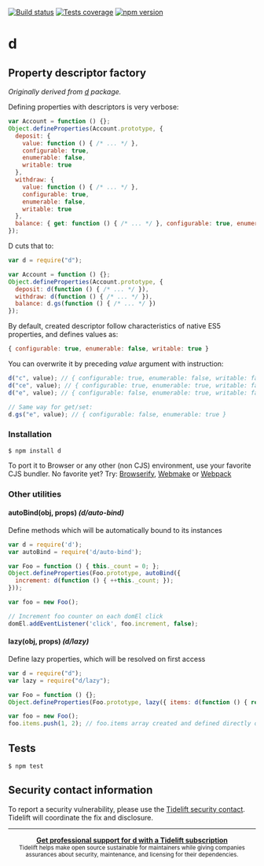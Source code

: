 [![Build status][build-image]][build-url]
[![Tests coverage][cov-image]][cov-url]
[![npm version][npm-image]][npm-url]

# d

## Property descriptor factory

_Originally derived from [d](https://github.com/medikoo/d) package._

Defining properties with descriptors is very verbose:

```javascript
var Account = function () {};
Object.defineProperties(Account.prototype, {
  deposit: {
    value: function () { /* ... */ },
    configurable: true,
    enumerable: false,
    writable: true
  },
  withdraw: {
    value: function () { /* ... */ },
    configurable: true,
    enumerable: false,
    writable: true
  },
  balance: { get: function () { /* ... */ }, configurable: true, enumerable: false }
});
```

D cuts that to:

```javascript
var d = require("d");

var Account = function () {};
Object.defineProperties(Account.prototype, {
  deposit: d(function () { /* ... */ }),
  withdraw: d(function () { /* ... */ }),
  balance: d.gs(function () { /* ... */ })
});
```

By default, created descriptor follow characteristics of native ES5 properties, and defines values as:

```javascript
{ configurable: true, enumerable: false, writable: true }
```

You can overwrite it by preceding _value_ argument with instruction:

```javascript
d("c", value); // { configurable: true, enumerable: false, writable: false }
d("ce", value); // { configurable: true, enumerable: true, writable: false }
d("e", value); // { configurable: false, enumerable: true, writable: false }

// Same way for get/set:
d.gs("e", value); // { configurable: false, enumerable: true }
```

### Installation

    $ npm install d

To port it to Browser or any other (non CJS) environment, use your favorite CJS bundler. No favorite yet? Try: [Browserify](http://browserify.org/), [Webmake](https://github.com/medikoo/modules-webmake) or [Webpack](http://webpack.github.io/)

### Other utilities

#### autoBind(obj, props) _(d/auto-bind)_

Define methods which will be automatically bound to its instances

```javascript
var d = require('d');
var autoBind = require('d/auto-bind');

var Foo = function () { this._count = 0; };
Object.defineProperties(Foo.prototype, autoBind({
  increment: d(function () { ++this._count; });
}));

var foo = new Foo();

// Increment foo counter on each domEl click
domEl.addEventListener('click', foo.increment, false);
```

#### lazy(obj, props) _(d/lazy)_

Define lazy properties, which will be resolved on first access

```javascript
var d = require("d");
var lazy = require("d/lazy");

var Foo = function () {};
Object.defineProperties(Foo.prototype, lazy({ items: d(function () { return []; }) }));

var foo = new Foo();
foo.items.push(1, 2); // foo.items array created and defined directly on foo
```

## Tests

    $ npm test

## Security contact information

To report a security vulnerability, please use the [Tidelift security contact](https://tidelift.com/security). Tidelift will coordinate the fix and disclosure.

---

<div align="center">
	<b>
		<a href="https://tidelift.com/subscription/pkg/npm-d?utm_source=npm-d&utm_medium=referral&utm_campaign=readme">Get professional support for d with a Tidelift subscription</a>
	</b>
	<br>
	<sub>
		Tidelift helps make open source sustainable for maintainers while giving companies<br>assurances about security, maintenance, and licensing for their dependencies.
	</sub>
</div>

[build-image]: https://github.com/medikoo/d/workflows/Integrate/badge.svg
[build-url]: https://github.com/medikoo/d/actions?query=workflow%3AIntegrate
[cov-image]: https://img.shields.io/codecov/c/github/medikoo/d.svg
[cov-url]: https://codecov.io/gh/medikoo/d
[npm-image]: https://img.shields.io/npm/v/d.svg
[npm-url]: https://www.npmjs.com/package/d